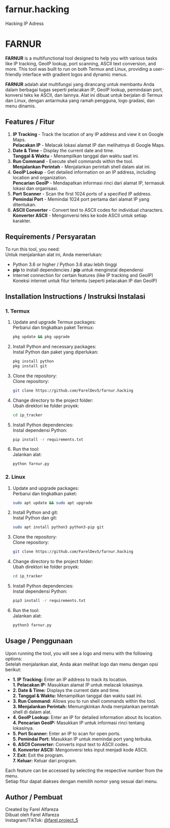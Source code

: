 # farnur.hacking
Hacking IP Adress

# FARNUR

**FARNUR** is a multifunctional tool designed to help you with various tasks like IP tracking, GeoIP lookup, port scanning, ASCII text conversion, and more. This tool was built to run on both Termux and Linux, providing a user-friendly interface with gradient logos and dynamic menus.

**FARNUR** adalah alat multifungsi yang dirancang untuk membantu Anda dalam berbagai tugas seperti pelacakan IP, GeoIP lookup, pemindaian port, konversi teks ke ASCII, dan lainnya. Alat ini dibuat untuk berjalan di Termux dan Linux, dengan antarmuka yang ramah pengguna, logo gradasi, dan menu dinamis.

## Features / Fitur
1. **IP Tracking** - Track the location of any IP address and view it on Google Maps.  
   **Pelacakan IP** - Melacak lokasi alamat IP dan melihatnya di Google Maps.
2. **Date & Time** - Display the current date and time.  
   **Tanggal & Waktu** - Menampilkan tanggal dan waktu saat ini.
3. **Run Command** - Execute shell commands within the tool.  
   **Menjalankan Perintah** - Menjalankan perintah shell dalam alat ini.
4. **GeoIP Lookup** - Get detailed information on an IP address, including location and organization.  
   **Pencarian GeoIP** - Mendapatkan informasi rinci dari alamat IP, termasuk lokasi dan organisasi.
5. **Port Scanner** - Scan the first 1024 ports of a specified IP address.  
   **Pemindai Port** - Memindai 1024 port pertama dari alamat IP yang ditentukan.
6. **ASCII Converter** - Convert text to ASCII codes for individual characters.  
   **Konverter ASCII** - Mengonversi teks ke kode ASCII untuk setiap karakter.

## Requirements / Persyaratan

To run this tool, you need:  
Untuk menjalankan alat ini, Anda memerlukan:
- Python 3.6 or higher / Python 3.6 atau lebih tinggi
- **pip** to install dependencies / **pip** untuk menginstal dependensi
- Internet connection for certain features (like IP tracking and GeoIP)  
  Koneksi internet untuk fitur tertentu (seperti pelacakan IP dan GeoIP)

## Installation Instructions / Instruksi Instalasi

### 1. Termux
1. Update and upgrade Termux packages:  
   Perbarui dan tingkatkan paket Termux:
    ```bash
    pkg update && pkg upgrade
    ```

2. Install Python and necessary packages:  
   Instal Python dan paket yang diperlukan:
    ```bash
    pkg install python
    pkg install git
    ```

3. Clone the repository:  
   Clone repository:
    ```bash
    git clone https://github.com/FarelDev5/farnur.hacking
    ```

4. Change directory to the project folder:  
   Ubah direktori ke folder proyek:
    ```bash
    cd ip_tracker
    ```

5. Install Python dependencies:  
   Instal dependensi Python:
    ```bash
    pip install -r requirements.txt
    ```

6. Run the tool:  
   Jalankan alat:
    ```bash
    python farnur.py
    ```

### 2. Linux
1. Update and upgrade packages:  
   Perbarui dan tingkatkan paket:
    ```bash
    sudo apt update && sudo apt upgrade
    ```

2. Install Python and git:  
   Instal Python dan git:
    ```bash
    sudo apt install python3 python3-pip git
    ```

3. Clone the repository:  
   Clone repository:
    ```bash
    git clone https://github.com/FarelDev5/farnur.hacking
    ```

4. Change directory to the project folder:  
   Ubah direktori ke folder proyek:
    ```bash
    cd ip_tracker
    ```

5. Install Python dependencies:  
   Instal dependensi Python:
    ```bash
    pip3 install -r requirements.txt
    ```

6. Run the tool:  
   Jalankan alat:
    ```bash
    python3 farnur.py
    ```

## Usage / Penggunaan
Upon running the tool, you will see a logo and menu with the following options:  
Setelah menjalankan alat, Anda akan melihat logo dan menu dengan opsi berikut:
- **1. IP Tracking:** Enter an IP address to track its location.  
  **1. Pelacakan IP:** Masukkan alamat IP untuk melacak lokasinya.
- **2. Date & Time:** Displays the current date and time.  
  **2. Tanggal & Waktu:** Menampilkan tanggal dan waktu saat ini.
- **3. Run Command:** Allows you to run shell commands within the tool.  
  **3. Menjalankan Perintah:** Memungkinkan Anda menjalankan perintah shell di dalam alat.
- **4. GeoIP Lookup:** Enter an IP for detailed information about its location.  
  **4. Pencarian GeoIP:** Masukkan IP untuk informasi rinci tentang lokasinya.
- **5. Port Scanner:** Enter an IP to scan for open ports.  
  **5. Pemindai Port:** Masukkan IP untuk memindai port yang terbuka.
- **6. ASCII Converter:** Converts input text to ASCII codes.  
  **6. Konverter ASCII:** Mengonversi teks input menjadi kode ASCII.
- **7. Exit:** Exit the program.  
  **7. Keluar:** Keluar dari program.

Each feature can be accessed by selecting the respective number from the menu.  
Setiap fitur dapat diakses dengan memilih nomor yang sesuai dari menu.

## Author / Pembuat
Created by Farel Alfareza  
Dibuat oleh Farel Alfareza  
Instagram/TikTok: [@farel.project_5](https://instagram.com/farel.project_5)

